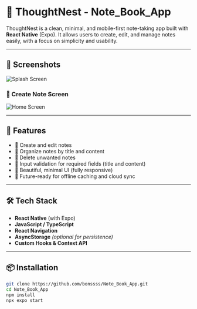 # 🧠 ThoughtNest - Note_Book_App

ThoughtNest is a clean, minimal, and mobile-first note-taking app built with **React Native** (Expo). It allows users to create, edit, and manage notes easily, with a focus on simplicity and usability.

---

## 📱 Screenshots

![Splash Screen](.noteboo_app/assets/images/splash.png)

### 📝 Create Note Screen
![Home Screen](.noteboo_app/assets/images/home.png)

---

## 🚀 Features

- 📝 Create and edit notes
- 📂 Organize notes by title and content
- 🧹 Delete unwanted notes
- 🔐 Input validation for required fields (title and content)
- 🌙 Beautiful, minimal UI (fully responsive)
- 💾 Future-ready for offline caching and cloud sync

---

## 🛠️ Tech Stack

- **React Native** (with Expo)
- **JavaScript / TypeScript**
- **React Navigation**
- **AsyncStorage** *(optional for persistence)*
- **Custom Hooks & Context API**

---

## 📦 Installation

```bash
git clone https://github.com/bonssss/Note_Book_App.git
cd Note_Book_App
npm install
npx expo start
